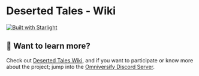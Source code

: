 # Deserted Tales - Wiki

[![Built with Starlight](https://astro.badg.es/v2/built-with-starlight/tiny.svg)](https://starlight.astro.build)

## 👀 Want to learn more?

Check out [Deserted Tales Wiki](https://wiki.desertedtales.omniversify.com/), and if you want to participate or know more about the project; jump into the [Omniversify Discord Server](https://discord.gg/HtXbB8nDrj).
